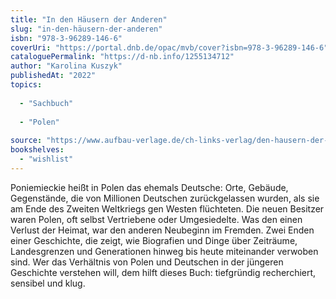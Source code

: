 ```yaml
---
title: "In den Häusern der Anderen"
slug: "in-den-häusern-der-anderen"
isbn: "978-3-96289-146-6"
coverUri: "https://portal.dnb.de/opac/mvb/cover?isbn=978-3-96289-146-6"
cataloguePermalink: "https://d-nb.info/1255134712"
author: "Karolina Kuszyk"
publishedAt: "2022"
topics:
  
  - "Sachbuch"
    
  - "Polen"
    
source: "https://www.aufbau-verlage.de/ch-links-verlag/den-hausern-der-anderen/978-3-96289-146-6"
bookshelves: 
  - "wishlist"
---
```

Poniemieckie heißt in Polen das ehemals Deutsche: Orte, Gebäude, Gegenstände, 
die von Millionen Deutschen zurückgelassen wurden, als sie am Ende des Zweiten 
Weltkriegs gen Westen flüchteten. Die neuen Besitzer waren Polen, oft selbst 
Vertriebene oder Umgesiedelte. Was den einen Verlust der Heimat, war den 
anderen Neubeginn im Fremden. Zwei Enden einer Geschichte, die zeigt, wie 
Biografien und Dinge über Zeiträume, Landesgrenzen und Generationen hinweg bis 
heute miteinander verwoben sind. Wer das Verhältnis von Polen und Deutschen in 
der jüngeren Geschichte verstehen will, dem hilft dieses Buch: tiefgründig 
recherchiert, sensibel und klug.